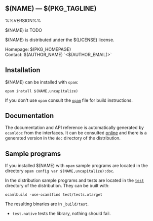$(NAME) — $(PKG_TAGLINE)
-------------------------------------------------------------------------------
%%VERSION%%

$(NAME) is TODO

$(NAME) is distributed under the $(LICENSE) license.

Homepage: $(PKG_HOMEPAGE)  
Contact: $(AUTHOR_NAME) `<$(AUTHOR_EMAIL)>`

## Installation

$(NAME) can be installed with `opam`:

    opam install $(NAME,uncapitalize)

If you don't use `opam` consult the [`opam`](opam) file for build
instructions.

## Documentation

The documentation and API reference is automatically generated by
`ocamldoc` from the interfaces. It can be consulted [online][doc]
and there is a generated version in the `doc` directory of the
distribution.

[doc]: $(PKG_DOC)

## Sample programs

If you installed $(NAME) with `opam` sample programs are located in
the directory `opam config var $(NAME,uncapitalize):doc`.

In the distribution sample programs and tests are located in the
[`test`](test) directory of the distribution. They can be built with:

    ocamlbuild -use-ocamlfind test/tests.otarget

The resulting binaries are in `_build/test`.

- `test.native` tests the library, nothing should fail.
